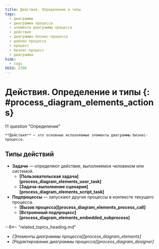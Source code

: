 ```yaml
---
title: Действия. Определение и типы
tags:
  - диаграммы
  - диаграмма процесса
  - элементы диаграммы процесса
  - действия
  - диаграмма бизнес-процесса
  - шаблон процесса
  - процесс
  - бизнес-процесс
  - диаграмма
hide:
  - tags
kbId: 2390
---
```


# Действия. Определение и типы  {: #process_diagram_elements_actions}

!!! question "Определение"

    **Действия** — это основные исполняемые элементы диаграммы бизнес-процесса.

## Типы действий

- **Задачи** — определяют действие, выполняемое человеком или системой.
    - **[Пользовательская задача][process_diagram_elements_user_task]**
    - **[Задача-выполнение сценария][process_diagram_elements_script_task]**
- **Подпроцессы** — запускают другие процессы в контексте текущего процесса.
    - **[Вызов процесса][process_diagram_elements_process_call]**
    - **[Встроенный подпроцесс][process_diagram_elements_embedded_subprocess]**

<div class="relatedTopics" markdown="block">

--8<-- "related_topics_heading.md"

- _[Элементы диаграммы процесса][process_diagram_elements]_
- _[Редактирование диаграммы процесса][process_diagram_designer]_